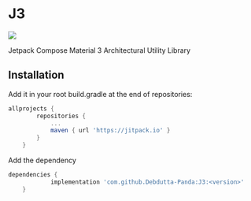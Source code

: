 # J3
[![](https://jitpack.io/v/Debdutta-Panda/J3.svg)](https://jitpack.io/#Debdutta-Panda/J3)

Jetpack Compose Material 3 Architectural Utility Library

## Installation
Add it in your root build.gradle at the end of repositories:
```groovy
allprojects {
		repositories {
			...
			maven { url 'https://jitpack.io' }
		}
	}
```
Add the dependency
```groovy
dependencies {
	        implementation 'com.github.Debdutta-Panda:J3:<version>'
	}
```
